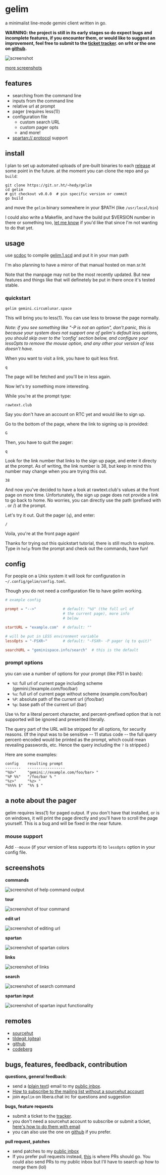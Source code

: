 # gelim

a minimalist line-mode gemini client written in go.

**WARNING: the project is still in its early stages so do expect bugs and
incomplete features, if you encounter them, or would like to suggest an
improvement, feel free to submit to the [ticket tracker](https://todo.sr.ht/~hedy/gelim).
on srht or the one on [github](https://github.com/hedyhli/gelim).**


![screenshot](https://hedy.smol.pub/gelim-pager.png)

[more screenshots](#screenshots)


## features

- searching from the command line
- inputs from the command line
- relative url at prompt
- pager (requires less(1))
- configuration file
  - custom search URL
  - custom pager opts
  - and more!
- [spartan:// protocol](gemini://spartan.mozz.us) support

## install

I plan to set up automated uploads of pre-built binaries to each
[release](https://git.sr.ht/~hedy/gelim/refs) at some point in the future. at the moment
you can clone the repo and `go build`:

```
git clone https://git.sr.ht/~hedy/gelim
cd gelim
# git checkout v0.0.0  # pin specific version or commit
go build
```

and move the `gelim` binary somewhere in your $PATH (like `/usr/local/bin`)

I could also write a Makefile, and have the build put $VERSION number in there or something
too, [let me know](mailto:~hedy/inbox@lists.sr.ht) if you'd like that since I'm not wanting
to do that yet.

## usage

use [scdoc](https://sr.ht/~sircmpwn/scdoc) to compile [gelim.1.scd](gelim.1.scd) and put it in
your man path

I'm also planning to have a mirror of that manual hosted on man.sr.ht

Note that the manpage may not be the most recently updated. But new features and things like that
will definetely be put in there once it's tested stable.

### quickstart

```
gelim gemini.circumlunar.space
```
This will bring you to less(1). You can use less to browse the page normally.

*Note: if you see something like "-P is not an option", don't panic, this is
because your system does not support one of gelim's default less options, you
should skip over to the 'config' section below, and configure your lessOpts to
remove the mouse option, and any other your version of less doesn't have.*

When you want to visit a link, you have to quit less first.
```
q
```
The page will be fetched and you'll be in less again.

Now let's try something more interesting.

While you're at the prompt type:
```
rawtext.club
```
Say you don't have an account on RTC yet and would like to sign up.

Go to the bottom of the page, where the link to signing up is provided:
```
G
```
Then, you have to quit the pager:
```
q
```
Look for the link number that links to the sign up page, and enter it directy at the prompt.
As of writing, the link number is 38, but keep in mind this number may change when you are
trying this out.
```
38
```
And now you've decided to have a look at rawtext.club's values at the front page on more time.
Unfortunately, the sign up page does not provide a link to go back to home. No worries, you can
directly use the path (prefixed with . or /) at the prompt.

Let's try it out. Quit the pager (`q`), and enter:
```
/
```
Voila, you're at the front page again!

Thanks for trying out this quickstart tutorial, there is still much to explore. Type in `help`
from the prompt and check out the commands, have fun!

## config

For people on a Unix system it will look for configuration in `~/.config/gelim/config.toml`.

Though you do not need a configuration file to have gelim working.

```toml
# example config

prompt = "-->"            # default: "%U" (the full url of
                          # the current page), more info
                          # below

startURL = "example.com"  # default: ""

# will be put in LESS environment variable
lessOpts = "-FSXR~"       # default: "-FSXR~ -P pager (q to quit)"

searchURL = "geminispace.info/search"  # this is the default
```

### prompt options

you can use a number of options for your prompt (like PS1 in bash):

- `%U`: full url of current page including scheme (gemini://example.com/foo/bar)
- `%u`: full url of current page without scheme (example.com/foo/bar)
- `%P`: absolute path of the current url (/foo/bar)
- `%p`: base path of the current url (bar)

Use `%%` for a literal percent character, and percent-prefixed option that is not supported
will be ignored and presented literally.

The query part of the URL will be stripped for all options, for security reasons. (If the
input was to be sensitive -- 11 status code -- the full query percent-encoded would be
printed as the prompt, which could mean revealing passwords, etc. Hence the query including
the `?` is stripped.)

Here are some examples:

```
config    resulting prompt
-------   -----------------
"%U>"     "gemini://example.com/foo/bar> "
"%P %%"   "/foo/bar % "
"%z>"     "%z> "
"%%%% $"  "%% $ "
```

## a note about the pager

gelim requires less(1) for paged output. If you don't have that installed, or is on windows,
it will print the page directly and you'll have to scroll the page yourself. This is a bug
and will be fixed in the near future.

### mouse support

Add `--mouse` (if your version of less supports it) to `lessOpts` option
in your config file.

## screenshots

**commands**

![screenshot of `help` command output](https://hedy.smol.pub/gelim-cmds.png)

**tour**

![screenshot of tour command](https://hedy.smol.pub/tour.png)

**edit url**

![screenshot of editing url](https://hedy.smol.pub/editurl.png)

**spartan**

![screenshot of spartan colors](https://hedy.smol.pub/spartan-colors.png)

**links**

![screenshot of links](https://hedy.smol.pub/link.png)

**search**

![screenshot of search command](https://hedy.smol.pub/search.png)

**spartan input**

![screenshot of spartan input functionality](https://hedy.smol.pub/spartan-input.png)

## remotes

- [sourcehut](https://sr.ht/~hedy/gelim)
- [tildegit (gitea)](https://tildegit.org/hedy/gelim)
- [github](https://github.com/hedyhli/gelim)
- [codeberg](https://codeberg.org/hedy/gelim)

## bugs, features, feedback, contribution

**questions, general feedback**:

* send a ([plain text](https://useplaintext.email)) email to my
[public inbox](https://lists.sr.ht/~hedy/inbox).
* [How to subscribe to the mailing list without a sourcehut account](https://man.sr.ht/lists.sr.ht/#email-controls)
* join `#gelim` on libera.chat irc for questions and suggestion

**bugs, feature requests**

* submit a ticket to the [tracker](https://todo.sr.ht/~hedy/gelim).
* you don't need a sourcehut account to subscribe or submit a ticket, [here's how to do them with email](https://man.sr.ht/todo.sr.ht/#email-access)
* you can also use the one on [github](https://github.com/hedyhli/gelim/issues) if you prefer.

**pull request, patches**

* send patches to my [public inbox](https://lists.sr.ht/~hedy/inbox)
* If you prefer pull requests instead, [this](https://github.com/hedyhli/gelim/pulls) is where PRs should go. You could also send PRs to my public inbox but I'll have to search up how to merge them (lol)

